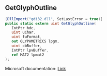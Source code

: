 ## GetGlyphOutline

```csharp
[DllImport("gdi32.dll", SetLastError = true)]
public static extern uint GetGlyphOutline(
   IntPtr hdc,
   uint uChar,
   uint fuFormat,
   out GLYPHMETRICS lpgm,
   uint cbBuffer,
   IntPtr lpvBuffer,
   ref MAT2 lpmat2
);
```

Microsoft documentation: [Link](https://learn.microsoft.com/en-us/windows/win32/api/wingdi/nf-wingdi-getglyphoutlinea)

